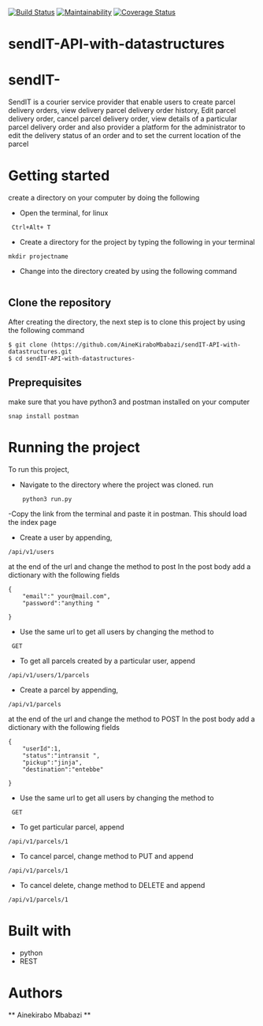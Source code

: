 [![Build Status](https://travis-ci.com/AineKiraboMbabazi/sendIT-API-with-datastructures.svg?branch=challenge-s3)](https://travis-ci.com/AineKiraboMbabazi/sendIT-API-with-datastructures)
[![Maintainability](https://api.codeclimate.com/v1/badges/2e87bcc8b79832fddceb/maintainability)](https://codeclimate.com/github/AineKiraboMbabazi/sendIT-API-with-datastructures/maintainability)
[![Coverage Status](https://coveralls.io/repos/github/AineKiraboMbabazi/sendIT-API-with-datastructures/badge.svg?branch=challenge-3)](https://coveralls.io/github/AineKiraboMbabazi/sendIT-API-with-datastructures?branch=challenge-3)




# sendIT-API-with-datastructures
# sendIT-
SendIT is a courier service provider that enable users to create parcel delivery orders, view delivery parcel delivery order history, Edit parcel delivery order, cancel parcel delivery order, view details of a particular parcel delivery order and also provider a platform for the administrator to edit the delivery status of an order and to set the current location of the parcel

# Getting started #
create a directory on your computer by doing the following 
- Open the terminal, for linux
```
 Ctrl+Alt+ T
 ```
 - Create a directory for the project by typing the following in your terminal
 ```
 mkdir projectname
 ```
 - Change into the directory created by using the following command
 ```cd projectname
 ```
## Clone the repository
After creating the directory, the next step is to clone this project by using the following command
```
$ git clone (https://github.com/AineKiraboMbabazi/sendIT-API-with-datastructures.git
$ cd sendIT-API-with-datastructures-
```

## Preprequisites ##
make sure that you have python3 and postman installed on your computer
```
snap install postman
```

# Running the project #
To run this project, 
- Navigate to the directory where the project was cloned.
run 
```
    python3 run.py
```
-Copy the link from the terminal and paste it in postman. This should load the index page
- Create a user by appending, 

```
/api/v1/users
```
at the end of the url and change the method to post
In the post body add a dictionary with the following fields
```
{
	"email":" your@mail.com",
	"password":"anything "
	
}
```
- Use the same url to get all users by changing the method to
```
 GET
```
- To get all parcels created by a particular user, append
```
/api/v1/users/1/parcels
```
- Create a parcel by appending, 

```
/api/v1/parcels
```
at the end of the url and change the method to POST
In the post body add a dictionary with the following fields
```
{
    "userId":1,
	"status":"intransit ",
	"pickup":"jinja",
	"destination":"entebbe"
    
}
```
- Use the same url to get all users by changing the method to
```
 GET
```
- To get particular parcel, append
```
/api/v1/parcels/1
```
- To cancel parcel,  change method to PUT and append
```
/api/v1/parcels/1
```
- To cancel delete,  change method to DELETE and append
```
/api/v1/parcels/1
```
# Built with #
* python
* REST

# Authors #
** Ainekirabo Mbabazi **


